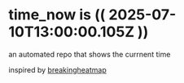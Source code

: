 # time_now is (( 2025-07-10T13:00:00.105Z ))

an automated repo that shows the currnent time

inspired by [breakingheatmap](https://github.com/breakingheatmap/breakingheatmap)